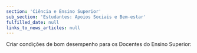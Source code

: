 ```yaml
---
section: 'Ciência e Ensino Superior'
sub_section: 'Estudantes: Apoios Sociais e Bem-estar'
fulfilled_date: null
links_to_news_articles: null
---
```


Criar condições de bom desempenho para os Docentes do Ensino Superior: